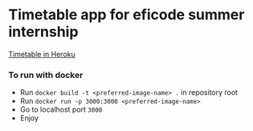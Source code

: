 # Timetable app for eficode summer internship

[Timetable in Heroku](https://timetable-2020.herokuapp.com/)

### To run with docker

* Run `docker build -t <preferred-image-name> .` in repository root
* Run `docker run -p 3000:3000 <preferred-image-name>`
* Go to localhost port `3000`
* Enjoy
